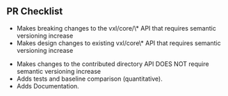 <!-- The text within this markup is a comment, and is intended to provide
guidelines to open a Pull Request for the vxl repository. This text will not
be part of the Pull Request. -->

<!--
Start vxl commit messages with a standard prefix (and a space):

 * BUG: fix for runtime crash or incorrect result
 * COMP: compiler error or warning fix
 * DOC: documentation change
 * ENH: new functionality
 * PERF: performance improvement
 * STYLE: no logic impact (indentation, comments)
 * WIP: Work In Progress not ready for merge

Provide a short, meaningful message that describes the change you made.

When the PR is based on a single commit, the commit message is usually left as
the PR message.

A reference to a related issue or pull request
(https://help.github.com/articles/basic-writing-and-formatting-syntax/#referencing-issues-and-pull-requests)
in your repository. You can automatically close a related issues using keywords
(https://help.github.com/articles/closing-issues-using-keywords/)

@mentions (https://help.github.com/articles/basic-writing-and-formatting-syntax/#mentioning-people-and-teams)
of the person or team responsible for reviewing proposed changes. -->

## PR Checklist
<!-- Delete either [X] or :no_entry_sign: to indicate if the statement is true or false. -->

- <!-- [X] or :no_entry_sign: --> Makes breaking changes to the vxl/core/\* API that requires semantic versioning increase
- <!-- [X] or :no_entry_sign: --> Makes design changes to existing vxl/core\* API that requires semantic versioning increase
<!--
If either of the above two items is true,
    the vxl/CMakeLists.txt project VERSION needs to bumped to a higher version
    VERSION 2.0.2.0 # defines #VXL_VERSION{,MAJOR,MINOR,PATCH,TWEAK}
    Follow the conventions described at https://semver.org
-->
- <!-- [X] or :no_entry_sign: --> Makes changes to the contributed directory API DOES NOT require semantic versioning increase
- <!-- [X] or :no_entry_sign: --> Adds tests and baseline comparison (quantitative).
- <!-- [X] or :no_entry_sign: --> Adds Documentation.


<!-- **Thanks for contributing to vxl!** -->
